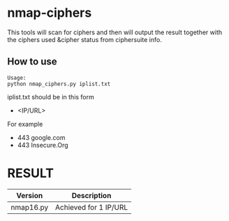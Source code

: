 # nmap-ciphers
This tools will scan for ciphers and then will output the result together with the ciphers used &amp;cipher status from ciphersuite info.

## How to use

```
Usage:
python nmap_ciphers.py iplist.txt
```

iplist.txt should be in this form
- <port> <IP/URL>

For example
- 443 google.com
- 443 Insecure.Org

# RESULT

| Version | Description |
|---------|-------------|
|nmap16.py|Achieved for 1 IP/URL|


